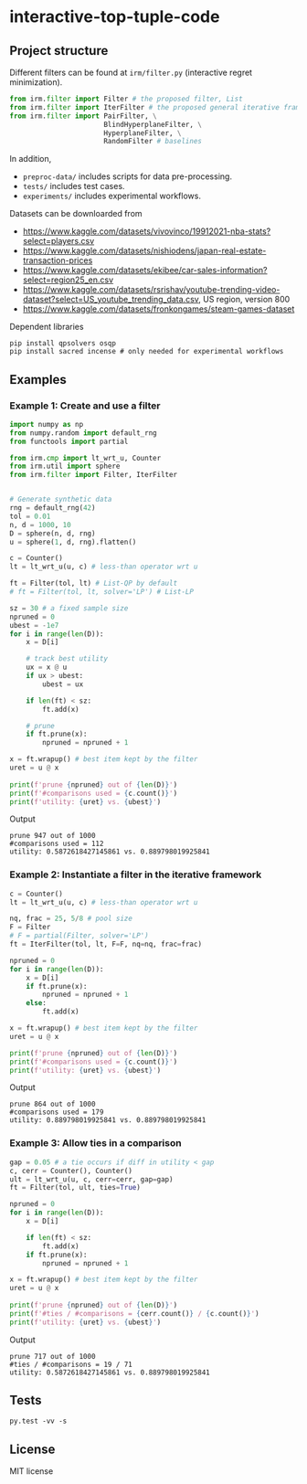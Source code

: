 # interactive-top-tuple-code

## Project structure 

Different filters can be found at `irm/filter.py` (interactive regret minimization).

```python
from irm.filter import Filter # the proposed filter, List
from irm.filter import IterFilter # the proposed general iterative framework
from irm.filter import PairFilter, \
                       BlindHyperplaneFilter, \
                       HyperplaneFilter, \
                       RandomFilter # baselines
```

In addition,
* `preproc-data/` includes scripts for data pre-processing. 
* `tests/` includes test cases.
* `experiments/` includes experimental workflows.

Datasets can be downloarded from
* https://www.kaggle.com/datasets/vivovinco/19912021-nba-stats?select=players.csv
* https://www.kaggle.com/datasets/nishiodens/japan-real-estate-transaction-prices
* https://www.kaggle.com/datasets/ekibee/car-sales-information?select=region25_en.csv
* https://www.kaggle.com/datasets/rsrishav/youtube-trending-video-dataset?select=US_youtube_trending_data.csv, US region, version 800
* https://www.kaggle.com/datasets/fronkongames/steam-games-dataset

Dependent libraries

```
pip install qpsolvers osqp
pip install sacred incense # only needed for experimental workflows
```

## Examples

### Example 1: Create and use a filter

```python
import numpy as np
from numpy.random import default_rng
from functools import partial

from irm.cmp import lt_wrt_u, Counter
from irm.util import sphere
from irm.filter import Filter, IterFilter


# Generate synthetic data
rng = default_rng(42)
tol = 0.01
n, d = 1000, 10
D = sphere(n, d, rng)
u = sphere(1, d, rng).flatten()

c = Counter()
lt = lt_wrt_u(u, c) # less-than operator wrt u

ft = Filter(tol, lt) # List-QP by default 
# ft = Filter(tol, lt, solver='LP') # List-LP

sz = 30 # a fixed sample size
npruned = 0
ubest = -1e7
for i in range(len(D)):
    x = D[i]

    # track best utility
    ux = x @ u
    if ux > ubest:
        ubest = ux

    if len(ft) < sz:
        ft.add(x)

    # prune
    if ft.prune(x):
        npruned = npruned + 1

x = ft.wrapup() # best item kept by the filter
uret = u @ x
        
print(f'prune {npruned} out of {len(D)}')
print(f'#comparisons used = {c.count()}')
print(f'utility: {uret} vs. {ubest}')
```
 
Output
```
prune 947 out of 1000
#comparisons used = 112
utility: 0.5872618427145861 vs. 0.889798019925841
```

### Example 2: Instantiate a filter in the iterative framework

```python
c = Counter()
lt = lt_wrt_u(u, c) # less-than operator wrt u

nq, frac = 25, 5/8 # pool size
F = Filter
# F = partial(Filter, solver='LP')
ft = IterFilter(tol, lt, F=F, nq=nq, frac=frac)

npruned = 0
for i in range(len(D)):
    x = D[i]
    if ft.prune(x):
        npruned = npruned + 1
    else:
        ft.add(x)

x = ft.wrapup() # best item kept by the filter
uret = u @ x

print(f'prune {npruned} out of {len(D)}')
print(f'#comparisons used = {c.count()}')
print(f'utility: {uret} vs. {ubest}')
```

Output
```
prune 864 out of 1000
#comparisons used = 179
utility: 0.889798019925841 vs. 0.889798019925841
```

### Example 3: Allow ties in a comparison

```python
gap = 0.05 # a tie occurs if diff in utility < gap
c, cerr = Counter(), Counter()
ult = lt_wrt_u(u, c, cerr=cerr, gap=gap)
ft = Filter(tol, ult, ties=True)

npruned = 0
for i in range(len(D)):
    x = D[i]

    if len(ft) < sz:
        ft.add(x)
    if ft.prune(x):
        npruned = npruned + 1

x = ft.wrapup() # best item kept by the filter
uret = u @ x
        
print(f'prune {npruned} out of {len(D)}')
print(f'#ties / #comparisons = {cerr.count()} / {c.count()}')
print(f'utility: {uret} vs. {ubest}')
```

Output
```
prune 717 out of 1000
#ties / #comparisons = 19 / 71
utility: 0.5872618427145861 vs. 0.889798019925841
```

## Tests

```
py.test -vv -s
```

## License

MIT license


[//]: # (Comment)



